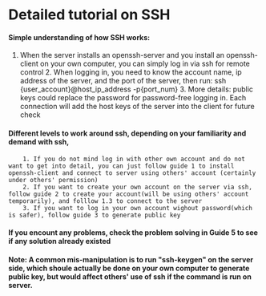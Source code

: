 # Detailed tutorial on SSH

#### Simple understanding of how SSH works: 
1. When the server installs an openssh-server and you install an openssh-client on your own computer, you can simply log in via ssh for remote control
        2. When logging in, you need to know the account name, ip address of the server, and the port of the server, then run: ssh {user_account}@host_ip_address -p{port_num}
        3. More details: public keys could replace the password for password-free logging in. Each connection will add the host keys of the server into the client for future check

#### Different levels to work around ssh, depending on your familiarity and demand with ssh, 
        1. If you do not mind log in with other own account and do not want to get into detail, you can just follow guide 1 to install openssh-client and connect to server using others' account (certainly under others' permission)
        2. If you want to create your own account on the server via ssh, follow guide 2 to create your account(will be using others' account temporarily), and folllow 1.3 to connect to the server
        3. If you want to log in your own account wighout password(which is safer), follow guide 3 to generate public key

#### If you encount any problems, check the problem solving in Guide 5 to see if any solution already existed

#### Note: A common mis-manipulation is to run "ssh-keygen" on the server side, which shoule actually be done on your own computer to generate public key, but would affect others' use of ssh if the command is run on server.
